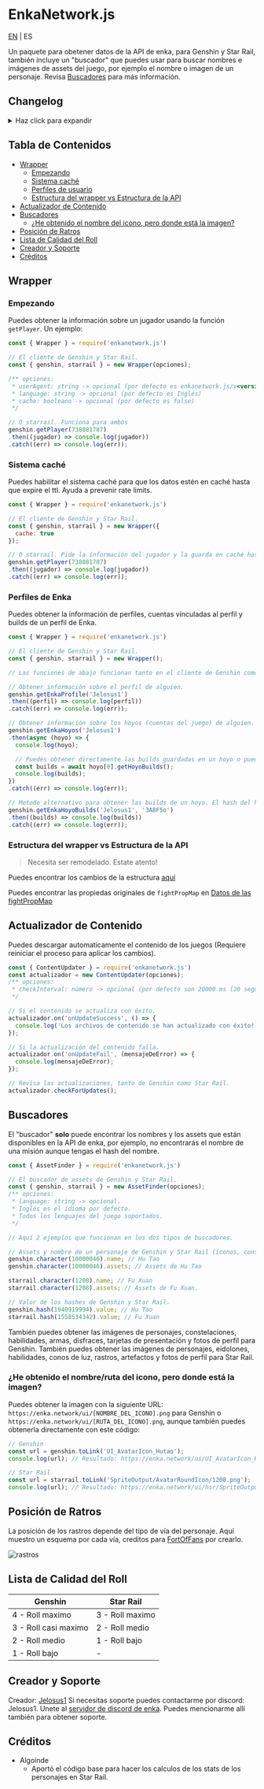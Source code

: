 # EnkaNetwork.js


[EN](./README.md) | ES

Un paquete para obetener datos de la API de enka, para Genshin y Star Rail, también incluye un "buscador" que puedes usar para buscar nombres e imágenes de assets del juego, por ejemplo el nombre o imagen de un personaje. Revisa [Buscadores](#buscadores) para más información.

## Changelog
<details>
  <summary>Haz click para expandir</summary>

  - v.9.0:
    - Añadido el contenido de la versión 2.6 de Star Rail.
  - v2.8.9:
    - Añadido el contenido de la versión 5.1 de Genshin.
  - v2.8.8:
    - Añadido el último excel para el árbol de habilidades en Star Rail (parece que no lo incluí en la última actualización).
	- Arreglada la propiedad `theaterMode` para las usuarios que no intentaron jugar el teatro.
  - v2.8.7:
	  - Añadido el contenido de la versión 2.5 de Star Rail.
  - v2.8.6:
	  - Arreglado el valor incorrecto para la dificultad del teatro.
	  - Corregido un error gramatical en las propiedad `theaterModeIndex` y `theaterMode` (antes era theat**h**erModeIndex y theat**h**erMode).
  - v2.8.5:
	  - Añadido el contenido de la versión 5.0 de Genshin.
	- Nuevos campos añadidos a la clase `Player`. (Nota: Estos nuevos campos no se mostraran a los usuarios recuperados que no hayan iniciado sesión después de la actualización):
		```
		# propiedad: tipo | valor si está vacia o si es nula
		theaterAct: number | ""
		theaterModeIndex: number | ""
		theaterMode: string | ""
		theaterStars: number | 0
		publicConstellations: boolean | false
		maxFriendshipCount: number | 0

		abyss.stars: number | 0

		showcase.elementIndex: number | ""
		showcase.element: string | ""
		showcase.constellations: number | 0
  - v2.8.3:
	  - Añadido el contenido de la versión 2.4 de Star Rail.
  - v2.8.2:
	  - Añadido el contenido de la versión 4.8 de Genshin.
  - v2.8.1:
	  - `pureFictionLastFinishedStage` y `pureFictionStarCount` fueron cambiados por `currentRotatingEndgameContentLastFinishedStage` y `currentRotatingEndgameContentScore` ya que no es solo pura ficción, sino todo el contenido del endgame que rota como la Memoria Caótica.
	  - Añadido el contenido de la versión 2.3 de Star Rail.
  - v2.8.0:
	  - Error en las fotos de perfil que no son de un personaje solucionado (Genshin).
	  - Añadido el contenido de la versión 4.7 de Genshin.
  - v2.7.8:
	  - `booksCollected`, `relicsOwned`, `musicCollected`, `pureFictionLastFinishedStage` y `pureFictionStarCount` añadido a **\<request\>.player.recordInfo**.
	  - Añadido el contenido de la versión 2.2 de Star Rail.
  - v2.7.6:
	  - Añadido el contenido de la versión 4.6 de Genshin.
  - v2.7.5:
	  - Añadido el contenido de la versión 2.1 de Star Rail.
  - v2.7.4:
	  - Añadida la rareza de los personajes y armas.
	  - Estructura actualizada un poco.
  - v2.7.3:
    - Añadido el contenido de la versión 4.5 de Genshin.
  - v2.7.2:
    - Arreglado el error cuando un artefacto no tiene substats tira un error al intentar obtener la calidad del roll (Genshin).
  - v2.7.1:
    - Añadido el contenido de la versión 2.0 de Star Rail.
 - v2.7.0:
	  - Añadido el contenido de la versión 4.4 de Genshin.
	  - Actualizado el regex para la validación de UID por las nuevas UIDs (18XXXXXXXX). Gracias a yuko1101 por proveerlo!
	  - Añadida la calidad de roll para los substats de los artefactos en Genshin y Star Rail.
  - v2.6.6:
	  - Soporte añadido para las nuevas UIDs de China (3XXXXXXXX)
		- Añadido el nivel máximo de cada personaje por su ascensión en Genshin y Star Rail.
  - v2.6.5:
	  - Arreglado el error donde los valores del Salón olvidado y la Memoria del Caos eran incorrectos.
	  - Añadidos los elementos de los personajes en Genshin Impact.
	  - Cambiado como funciona `fhLastFinishedFloor` para añadir los valores del último piso acabado para jarilo vi y el xianzhou luofu. Revisa los cambios importantes (BREAKING_CHANGES.md)
  - v2.6.3:
	  - Añadido el contenido de la versión 1.6 de Star Rail.
  - v2.6.2:
	  - Me he olvidado de incluir algunas propiedades en el json de los hashes de Genshin :)
  - v2.6.1:
	  - Añadido el contenido de la versión 4.3 de Genshin.
  - v2.6.0:
	  - Añadido el calculo de stats de los personajes en Star Rail.
	  - Añadido el contenido de la versión de 1.5 de Star Rail.
  - v2.5.3:
	  - Añadido el contenido de la versión 4.2 de Genshin.
  - v2.5.2:
    - Arreglada la ruta de los iconos de los rastros.
	  - Arreglado un bug sobre las fotos de perfil en Star Rail.
  - v2.5.1:
	  - Añadido el contenido de la versión 1.4 de Star Rail.
	  - Actualizada la estructura de los registros del jugador para que coincida con la API.
  - v2.5.0 ([contiene cambios importantes menores](./BREAKING_CHANGES.md#from-v221-to-250)):
	  - Añadido full soporte para la API de Star Rail.
	  - Implementado el nuevo sistema de fotos de perfil de Genshin.
	  - Mejorada la optimización.
	  - Arreglados algunos bugs.
  - v2.2.1:
	  - Añadido el contenido de la versión 4.0.
	  - Arreglado cuando un jugador tenía en su perfil al Viajero sin elemento, tiraría un error.
	  - Arreglada la incorrecta visualización de los assets del Viajero.
	  - Algunos bugs arreglados.
  - v2.1.9:
	  - Añadida barra diagonal al final de los endpoints relacionados con los perfiles de Enka para evitar redirecciones y mejorar la estabilidad de los rate limits.
  - v2.1.8:
	  - Arreglo rápido del problema de cuando un usuario tenía builds de Honkai: Star Rail en el hoyo de su perfil tiraría un error al intentar obtenerlas, el soporte para dichos hoyos vendrá muy pronto.
  - v2.1.7:
	  - Añadido el contenido de la versión 3.8.
  - v2.1.6:
	  - Añadido el contenido de la versión 3.7.
	  - Añadido un parseador para parsear las IDs de los substats de un artefacto: `Wrapper.parseSubstats()`.
  - v2.1.4:
	  - Removido el recargar automático de los archivos porque incrementaría enormemente el tiempo de petición de información de los jugadores.
  - v2.1.3:
	  - Arreglado cuando al usar el método `character()` de la clase **AssetFinder** e introducir la id de personaje de uno de los viajeros con su id de habilidad de elemento tiraraba un error.
	  - Arreglado cuando el actualizador de contenido descargaba los archivos con el contenido incompleto, desembocando en errores.
	  - Ahora no será necesario reiniciar la aplicación cuando los archivos de contenido se descarguen para leer su nuevo contenido.
	  - Si algún archivo caché se corrompe se eliminará automáticamente y se creará uno nuevo con datos frescos.
	  - Ahora puedes borrar el directorio del caché con `CacheHandler.deleteCacheDirectory()`.
  - v2.1.2:
	  - Arreglado cuando el jugador tenía al Viajero/a en el perfil tiraba un error.
  - v2.1.1:
	  - Arreglado el error que mostraba erróneamente el orden de las habilidades de los personajes.
	  - Añadido un buscador de disfraces a `AssetFinder`.
	  - Añadido el contenido de la versión 3.5.
  - v2.1.0 ([Cambios rompedores](/BREAKING_CHANGES.md) desde <v2.0.2):
	  - Implementadas las nuevas rutas y los datos de los perfiles.
	  - Cambia la estructura de los perfiles, revisé la [nueva estructura](/STRUCTURE.md).
	  - Actualizado la estructura del jugador para añadir el campo `owner`.
	  - Arreglado cuando buscas el nombre de un arma devuelve un string vacío.
	  - Arreglados bugs y errores.
  - v2.0.2:
	  - Arreglado cuando el arma del personaje no tiene refinamiento salta un error.
  - v2.0.1:
	  - Cambiada la ruta de peticiones de información del jugador, ya que `/u/<UID>/__data.json` no se usará más y en 2 días dejará de existir.
	  - Eliminado el parametro `key` de la clase **Wrapper** ya que no se necesita más.
	  - Añadida la ruta del perfil del jugador (en caso de exista) a la estructura del jugador.
  - v2.0.0:
	  - La estructura de los datos y alguna estructura del paquete han sido rediseñadas.
	  - Se han juntado las clases `AssetNameFinder` y `AssetImageFinder` en `AssetFinder`.
	  - Añadido un auto actualizador de contenido para el contenido de las nuevas versiones de Genshin Impact.
	  - Añadido un sistema de caché (opcional) para reducir las peticiones a la API de Enka.
	  - Arreglados algunos bugs y errores.
	  - Añadido JSDoc.
  - v1.3.10: 
	  - Archivos del paquete reducidos.
  - v1.3.9:
	  - Añadido el contenido de la versión 3.3 + los idiomas IT y TR.
  - v1.3.6
	  - Añadido el contenido de la versión 3.2.
	  - Ahora puedes acceder a los nombres/imágenes de los assets directamente desde los objetos de personajes, tarjetas, etc.
  - v1.3.0:
	  - Arreglados los talentos de Ayaka y Mona.
	  - Añadido el proudSkillExtraLevelMap faltante.
	  - Añadido soporte para User Agent personalizados en las solicitudes.
	  - Añadido el contenido de la versión 3.1.
  - v1.2.1:
	  - Mejorada la estructura de los datos para un mejor manejo.
	  - Ahora los valores vacíos retornarán arreglos, objetos y strings vacíos en vez de null.
	  - Solucionados algunos bugs.
	  - Añadido soporte para la API de perfiles.
  - v1.1.1:
	  - Añadido el contenido de la versión 3.0.
	  - Añadidas las imágenes gacha de los personajes.
	  - Cambiada la url del CDN de enka.
  - v1.0.1:
	  - Cambiada la URL de peticiones para evitar códigos 301 innecesarios.
</details>

## Tabla de Contenidos
- [Wrapper](#wrapper)
	- [Empezando](#empezando)
	- [Sistema caché](#sistema-caché)
	- [Perfiles de usuario](#perfiles-de-enka)
	- [Estructura del wrapper vs Estructura de la API](#estructura-del-wrapper-vs-estructura-de-la-api)
- [Actualizador de Contenido](#actualizador-de-contenido)
- [Buscadores](#buscadores)
	- [¿He obtenido el nombre del icono, pero donde está la imagen?](#¿he-obtenido-el-nombreruta-del-icono-pero-donde-está-la-imagen)
- [Posición de Ratros](#posición-de-ratros)
- [Lista de Calidad del Roll](#lista-de-calidad-del-roll)
- [Creador y Soporte](#creador-y-soporte) 
- [Créditos](#créditos)

## Wrapper

### Empezando
Puedes obtener la información sobre un jugador usando la función `getPlayer`. Un ejemplo:
```js
const { Wrapper } = require('enkanetwork.js')

// El cliente de Genshin y Star Rail.
const { genshin, starrail } = new Wrapper(opciones);

/** opciones:
 * userAgent: string -> opcional (por defecto es enkanetwork.js/v<versión_del_paquete>)
 * language: string -> opcional (por defecto es Inglés)
 * cache: booleano -> opcional (por defecto es false) 
 */

// O starrail. Funciona para ambos
genshin.getPlayer(738081787)
.then((jugador) => console.log(jugador))
.catch((err) => console.log(err));
```

### Sistema caché
Puedes habilitar el sistema caché para que los datos estén en caché hasta que expire el ttl. Ayuda a prevenir rate limits.
```js
const { Wrapper } = require('enkanetwork.js')

// El cliente de Genshin y Star Rail.
const { genshin, starrail } = new Wrapper({
  cache: true
});

// O starrail. Pide la información del jugador y la guarda en caché hasta que el ttl expire.
genshin.getPlayer(738081787)
.then((jugador) => console.log(jugador))
.catch((err) => console.log(err));
```

### Perfiles de Enka
Puedes obtener la información de perfiles, cuentas vínculadas al perfil y builds de un perfil de Enka.
```js
const { Wrapper } = require('enkanetwork.js')

// El cliente de Genshin y Star Rail.
const { genshin, starrail } = new Wrapper();

// Las funciones de abajo funcionan tanto en el cliente de Genshin como en el de Star Rail.

// Obtener información sobre el perfil de alguien.
genshin.getEnkaProfile('Jelosus1')
.then((perfil) => console.log(perfil))
.catch((err) => console.log(err));

// Obtener información sobre los hoyos (cuentas del juego) de alguien. 
genshin.getEnkaHoyos('Jelosus1')
.then(async (hoyo) => {
  console.log(hoyo);

  // Puedes obtener directamente las builds guardadas en un hoyo o puedes usar el metodo fuera de el callback "then".
  const builds = await hoyo[0].getHoyoBuilds();
  console.log(builds);
})
.catch((err) => console.log(err));

// Metodo alternativo para obtener las builds de un hoyo. El hash del hoyo es requerido.
genshin.getEnkaHoyoBuilds('Jelosus1', '3A8F5o')
.then((builds) => console.log(builds))
.catch((err) => console.log(err));
```

### Estructura del wrapper vs Estructura de la API

> Necesita ser remodelado. Estate atento!

Puedes encontrar los cambios de la estructura [aquí](/STRUCTURE.md)

Puedes encontrar las propiedas originales de `fightPropMap` en [Datos de las fightPropMap](https://api.enka.network/#/api_es?id=fightprop)

## Actualizador de Contenido
Puedes descargar automaticamente el contenido de los juegos (Requiere reiniciar el proceso para aplicar los cambios).
```js
const { ContentUpdater } = require('enkanetwork.js')
const actualizador = new ContentUpdater(opciones);
/** opciones:
 * checkInterval: número -> opcional (por defecto son 20000 ms (20 segundos))
 */

// Si el contenido se actualiza con éxito.
actualizador.on('onUpdateSuccess', () => {
  console.log('Los archivos de contenido se han actualizado con éxito!');
});

// Si la actualización del contenido falla.
actualizador.on('onUpdateFail', (mensajeDeError) => {
  console.log(mensajeDeError);
});

// Revisa las actualizaciones, tanto de Genshin como Star Rail.
actualizador.checkForUpdates();
```

## Buscadores
El "buscador" **solo** puede encontrar los nombres y los assets que están disponibles en la API de enka, por ejemplo, no encontrarás el nombre de una misión aunque tengas el hash del nombre.

```js
const { AssetFinder } = require('enkanetwork.js')

// El buscador de assets de Genshin y Star Rail.
const { genshin, starrail } = new AssetFinder(opciones);
/** opciones:
 * language: string -> opcional. 
 * Inglés es el idioma por defecto.
 * Todos los lenguajes del juego soportados.
 */

// Aquí 2 ejemplos que funcionan en los dos tipos de buscadores.

// Assets y nombre de un personaje de Genshin y Star Rail (iconos, constelaciones/eidolones imágenes, etc).
genshin.character(10000046).name; // Hu Tao
genshin.character(10000046).assets; // Assets de Hu Tao

starrail.character(1208).name; // Fu Xuan
starrail.character(1208).assets; // Assets de Fu Xuan.

// Valor de los hashes de Genshin y Star Rail.
genshin.hash(1940919994).value; // Hu Tao
starrail.hash(1558534342).value; // Fu Xuan
```

También puedes obtener las imágenes de personajes, constelaciones, habilidades, armas, disfraces, tarjetas de presentación y fotos de perfil para Genshin. También puedes obtener las imágenes de personajes, eidolones, habilidades, conos de luz, rastros, artefactos y fotos de perfil para Star Rail.

### ¿He obtenido el nombre/ruta del icono, pero donde está la imagen?

Puedes obtener la imagen con la siguiente URL: `https://enka.network/ui/[NOMBRE_DEL_ICONO].png` para Genshin o `https://enka.network/ui/[RUTA_DEL_ICONO].png`, aunque también puedes obtenerla directamente con este código:

```js
// Genshin
const url = genshin.toLink('UI_AvatarIcon_Hutao');
console.log(url); // Resultado: https://enka.network/ui/UI_AvatarIcon_Hutao.png

// Star Rail
const url = starrail.toLink('SpriteOutput/AvatarRoundIcon/1208.png');
console.log(url); // Resultado: https://enka.network/ui/hsr/SpriteOutput/AvatarRoundIcon/1208.png
```

## Posición de Ratros
La posición de los rastros depende del tipo de vía del personaje. Aquí muestro un esquema por cada vía, creditos para [FortOfFans](https://github.com/FortOfFans) por crearlo.

![rastros](./images/Traces.png)

## Lista de Calidad del Roll

| Genshin | Star Rail |
|---------|-----------|
| 4 - Roll maximo | 3 - Roll maximo |
| 3 - Roll casi maximo | 2 - Roll medio |
| 2 - Roll medio | 1 - Roll bajo |
| 1 - Roll bajo | - |

## Creador y Soporte

Creador: [Jelosus1](https://github.com/Jelosus2/)
Si necesitas soporte puedes contactarme por discord: Jelosus1.
Unete al [servidor de discord de enka](https://discord.gg/eUv6gcsjqe). Puedes mencionarme allí también para obtener soporte.

## Créditos

- Algoinde
	- Aportó el código base para hacer los calculos de los stats de los personajes en Star Rail.
